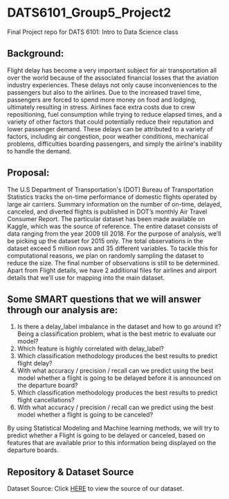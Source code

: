 # DATS6101_Group5_Project2
Final Project repo for DATS 6101: Intro to Data Science class

## Background:


Flight delay has become a very important subject for air transportation all over the world because of the associated financial losses that the aviation industry experiences. These delays not only cause inconveniences to the passengers but also to the airlines. Due to the increased travel time, passengers are forced to spend more money on food and lodging, ultimately resulting in stress. Airlines face extra costs due to crew repositioning, fuel consumption while trying to reduce elapsed times, and a variety of other factors that could potentially reduce their reputation and lower passenger demand. These delays can be attributed to a variety of factors, including air congestion, poor weather conditions, mechanical problems, difficulties boarding passengers, and simply the airline's inability to handle the demand.

## Proposal:

The U.S Department of Transportation's (DOT) Bureau of Transportation Statistics tracks the on-time performance of domestic flights operated by large air carriers. Summary information on the number of on-time, delayed, canceled, and diverted flights is published in DOT’s monthly Air Travel Consumer Report. The particular dataset has been made available on Kaggle, which was the source of reference. The entire dataset consists of data ranging from the year 2009 till 2018. For the purpose of analysis, we’ll be picking up the dataset for 2015 only. The total observations in the dataset exceed 5 million rows and 35 different variables. To tackle this for computational reasons, we plan on randomly sampling the dataset to reduce the size. The final number of observations is still to be determined. Apart from Flight details, we have 2 additional files for airlines and airport details that we’ll use for mapping into the main dataset.

## Some SMART questions that we will answer through our analysis are:

1.	Is there a delay_label imbalance in the dataset and how to go around it? Being a classification problem, what is the best metric to evaluate our model?
2.	Which feature is highly correlated with delay_label?
3.	Which classification methodology produces the best results to predict flight delay?
4.	With what accuracy / precision / recall can we predict using the best model whether a flight is going to be delayed before it is announced on the departure board?
5.	Which classification methodology produces the best results to predict flight cancellations?
6.	With what accuracy / precision / recall can we predict using the best model whether a flight is going to be canceled?

By using Statistical Modeling and Machine learning methods, we will try to predict whether a Flight is going to be delayed or canceled, based on features that are available prior to this information being displayed on the departure boards.

## Repository & Dataset Source

Dataset Source: Click [HERE](https://www.kaggle.com/datasets/usdot/flight-delays) to view the source of our dataset.
